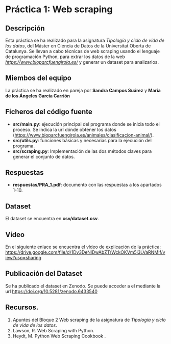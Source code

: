 # Práctica 1: Web scraping

## Descripción

Esta práctica se ha realizado para la asignatura _Tipología y ciclo de vida de los datos_, del Máster en Ciencia de Datos de la Universitat Oberta de Catalunya. Se llevan a cabo técnicas de web scraping usando el lenguaje de programación Python, para extrar los datos de la web _https://www.bioparcfuengirola.es/_ y generar un dataset para analizarlos.

## Miembos del equipo

La práctica se ha realizado en pareja por **Sandra Campos Suárez** y **María de los Ángeles García Carrión**

## Ficheros del código fuente

* **src/main.py**: ejecución principal del programa donde se inicia todo el proceso. Se indica la url dónde obtener los datos (https://www.bioparcfuengirola.es/animales/clasificacion-animal/).
* **src/utils.py**: funciones básicas y necesarias para la ejecución del programa.
* **src/scraping.py**: Implementación de las dos métodos claves para generar el conjunto de datos.

## Respuestas

* **respuestas/PRA_1.pdf**: documento con las respuestas a los apartados 1-10.

## Dataset

El dataset se encuentra en **csv/dataset.csv**.

## Vídeo

En el siguiente enlace se encuentra el vídeo de explicación de la práctica:
https://drive.google.com/file/d/1Dv3DeNlDwAbZTrWckOKVm5i3LVaRNMIf/view?usp=sharing

## Publicación del Dataset

Se ha publicado el dataset en Zenodo. Se puede acceder a el mediante la url https://doi.org/10.5281/zenodo.6433540

## Recursos.

1. Apuntes del Bloque 2 Web scraping de la asignatura de _Tipología y ciclo de vida de los datos_.
2. Lawson, R. Web Scraping with Python.
3. Heydt, M. Python Web Scraping Cookbook .
